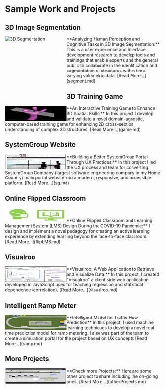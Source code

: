 Sample Work and Projects
============
3D Image Segmentation
-------
<p><a href="segment.md">
         <img src="images/3D/07.gif" alt="3D Segmentation" width="200" height="200" align="left" title="3D Image Segmentation"> </a>
**Analyzing Human Perception and Cognitive Tasks in 3D Image Segmentation:** This is a user experience and interface development research to develop tools and trainings that enable experts and the general public to collaborate in the identification and segmentation of structures within time-varying volumetric data. [Read More…](segment.md)
</p>

3D Training Game
-------
<p><a href="game.md">
         <img src="images/07_Catcus_O.gif" alt="Train Game" width="200" height="50" align="left" title="3D Training Game"> </a>
**An Interactive Training Game to Enhance 3D Spatial Skills:** In this project I develop and validate a novel domain-agnostic, computer-based training game for enhancing 2D cross-section understanding of complex 3D structures. [Read More…](game.md)
</p>

SystemGroup Website
-------
<p><a href="sg.md">
         <img src="images/SG/05.jpg" alt="SG" width="200" height="50" align="left" title="SystemGroup Website"> </a>
**Building a Better SystemGroup Portal Through UX Practices:** In this project I led the UX process and team for converting SystemGroup Company (largest software engineering company in my Home Country) main portal website into a modern, responsive, and accessible platform.  [Read More…](sg.md)
</p>

Online Flipped Classroom
-------
<p><a href="flipLMS.md">
         <img src="images/Flip/00.jpg" alt="Flipped Class" width="200" height="50" align="left" title="Flipped Class"> </a>
<br><br>**Online Flipped Classroom and Learning Management System (LMS) Design During the COVID-19 Pandemic:** I design and implement a novel pedagogy for creating an active learning experience by extending learning beyond the face-to-face classroom. [Read More…](flipLMS.md)
</p>

Visualroo
-------
<p><a href="Visualroo.md">
         <img src="images/Visualroo/00.jpg" alt="Visualroo" width="200" height="50" align="left" title="Visualroo"> </a>
**Visualroo: A Web Application to Retrieve and Visualize Data:** In this project, I created "Visualroo" a client side web application developed in JavaScript used for teaching regression and statistical dependence (correlation). [Read More…](visualroo.md)
</p>

Intelligent Ramp Meter
-------
<p><a href="ramp.md">
         <img src="images/ramp/01.jpg" alt="ramp" width="200" height="50" align="left" title="Ramp and Machine Learning"> </a>
**Intelligent Model for Traffic Flow Prediction** in this project, I used machine learning techniques to develop a novel real time prediction model for ramp metering. I also was part of the team to create a simulation portal for the project based on UX concepts [Read More…](ramp.md)
</p>

More Projects
-------
<p><a href="otherProjects.md">
         <img src="images/LineRuner.jpg" alt="other" width="200" height="50" align="left" title="other"> </a>
**Check more Projects:** Here are some other project to share including the on-going ones. [Read More…](otherProjects.md)
</p>